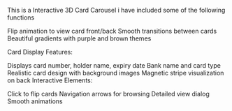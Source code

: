 This is a Interactive 3D Card Carousel i have included some of the following functions 

Flip animation to view card front/back
Smooth transitions between cards
Beautiful gradients with purple and brown themes

Card Display Features:

Displays card number, holder name, expiry date
Bank name and card type
Realistic card design with background images
Magnetic stripe visualization on back
Interactive Elements:

Click to flip cards
Navigation arrows for browsing
Detailed view dialog
Smooth animations
